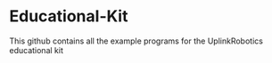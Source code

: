 # Educational-Kit
This github contains all the example programs for the UplinkRobotics educational kit
